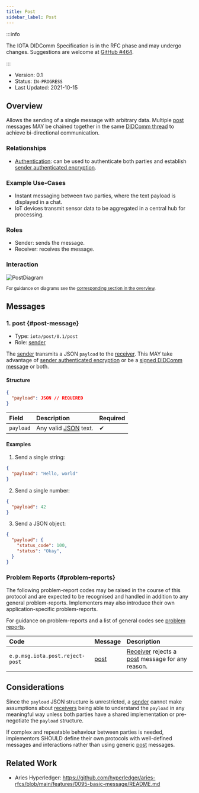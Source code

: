 ```yaml
---
title: Post
sidebar_label: Post
---
```


:::info

The IOTA DIDComm Specification is in the RFC phase and may undergo changes. Suggestions are welcome at [GitHub #464](https://github.com/iotaledger/identity.rs/discussions/464).

:::

- Version: 0.1
- Status: `IN-PROGRESS`
- Last Updated: 2021-10-15

## Overview

Allows the sending of a single message with arbitrary data. Multiple [post](#post-message) messages MAY be chained together in the same [DIDComm thread](https://identity.foundation/didcomm-messaging/spec/#threads) to achieve bi-directional communication.

### Relationships

- [Authentication](./authentication): can be used to authenticate both parties and establish [sender authenticated encryption](https://identity.foundation/didcomm-messaging/spec/#sender-authenticated-encryption).

### Example Use-Cases
- Instant messaging between two parties, where the text payload is displayed in a chat.
- IoT devices transmit sensor data to be aggregated in a central hub for processing.

### Roles
- Sender: sends the message.
- Receiver: receives the message.

### Interaction

<div style={{textAlign: 'center'}}>

![PostDiagram](/img/didcomm/post.drawio.svg)

<sub>For guidance on diagrams see the <a href="../overview#diagrams">corresponding section in the overview</a>.</sub>

</div>


## Messages

### 1. post {#post-message}

- Type: `iota/post/0.1/post`
- Role: [sender](#roles)

The [sender](#roles) transmits a JSON `payload` to the [receiver](#roles). This MAY take advantage of [sender authenticated encryption](https://identity.foundation/didcomm-messaging/spec/#sender-authenticated-encryption) or be a [signed DIDComm message](https://identity.foundation/didcomm-messaging/spec/#didcomm-signed-message) or both.

#### Structure
```json
{
  "payload": JSON // REQUIRED
}
```

| Field | Description | Required |
| :--- | :--- | :--- |
| `payload` | Any valid [JSON](https://datatracker.ietf.org/doc/html/rfc7159) text. | ✔ |

#### Examples

1. Send a single string:

```json
{
  "payload": "Hello, world"
}
```

2. Send a single number:

```json
{
  "payload": 42
}
```

3. Send a JSON object:

```json
{
  "payload": {
    "status_code": 100,
    "status": "Okay",
  }
}
```

### Problem Reports {#problem-reports}

The following problem-report codes may be raised in the course of this protocol and are expected to be recognised and handled in addition to any general problem-reports. Implementers may also introduce their own application-specific problem-reports.

For guidance on problem-reports and a list of general codes see [problem reports](../resources/problem-reports).

| Code | Message | Description |
| :--- | :--- | :--- |
| `e.p.msg.iota.post.reject-post` | [post](#post-message) | [Receiver](#roles) rejects a [post](#post-message) message for any reason. |

## Considerations

Since the `payload` JSON structure is unrestricted, a [sender](#roles) cannot make assumptions about [receivers](#roles) being able to understand the `payload` in any meaningful way unless both parties have a shared implementation or pre-negotiate the `payload` structure.

If complex and repeatable behaviour between parties is needed, implementors SHOULD define their own protocols with well-defined messages and interactions rather than using generic [post](#post-message) messages.

## Related Work

- Aries Hyperledger: https://github.com/hyperledger/aries-rfcs/blob/main/features/0095-basic-message/README.md
